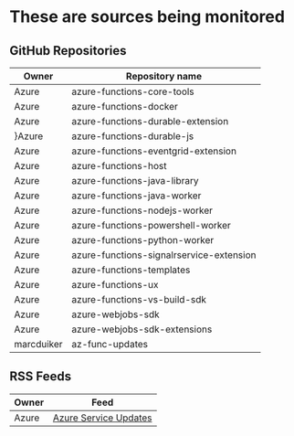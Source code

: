 # These are sources being monitored

## GitHub Repositories

| Owner | Repository name |
|-|-|
|Azure|azure-functions-core-tools|
|Azure|azure-functions-docker|
|Azure|azure-functions-durable-extension|
}Azure|azure-functions-durable-js|
|Azure|azure-functions-eventgrid-extension|
|Azure|azure-functions-host|
|Azure|azure-functions-java-library|
|Azure|azure-functions-java-worker|
|Azure|azure-functions-nodejs-worker|
|Azure|azure-functions-powershell-worker|
|Azure|azure-functions-python-worker|
|Azure|azure-functions-signalrservice-extension
|Azure|azure-functions-templates|
|Azure|azure-functions-ux|
|Azure|azure-functions-vs-build-sdk|
|Azure|azure-webjobs-sdk|
|Azure|azure-webjobs-sdk-extensions|
|marcduiker|az-func-updates|

## RSS Feeds
| Owner | Feed |
|-|-|
|Azure|[Azure Service Updates](https://azurecomcdn.azureedge.net/en-us/updates/feed/?product=functions)|